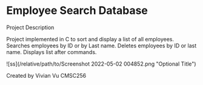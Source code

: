 # Employee Search Database

Project Description

Project implemented in C to sort and display a list of all employees. Searches employees by ID or by Last name. Deletes employees by ID or last name. Displays list after commands. 

![ss](/relative/path/to/Screenshot 2022-05-02 004852.png "Optional Title")

Created by Vivian Vu
CMSC256
